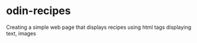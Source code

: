 # odin-recipes
Creating a simple web page that displays recipes
using html tags displaying text, images